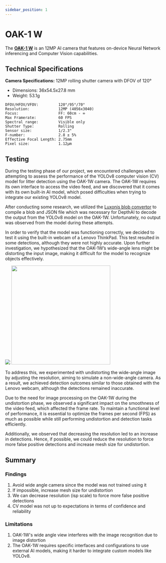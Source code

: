 ```yaml
---
sidebar_position: 1
---
```


# OAK-1 W 

The **[OAK-1 W](https://shop.luxonis.com/products/oak-1-w?variant=44051403571423)** is an 12MP AI camera that features on-device Neural Network inferencing and Computer Vision capabilities.


## Technical Specifications
**Camera Specifications:**
12MP rolling shutter camera with DFOV of 120°

- Dimensions: 36x54.5x27.8 mm
- Weight: 53.1g


``` text title="Sensor Specifications"
DFOV/HFOV/VFOV:         120°/95°/70°
Resolution:             12MP (4056x3040)
Focus:                  FF: 60cm - ∞
Max Framerate:          60 FPS
Spectral range:         Visible only
Shutter Type:           Rolling
Sensor size:            1/2.3"
F-number:               2.8 ± 5%
Effective Focal Length:	2.75mm
Pixel size:          	1.12µm
```

## Testing
During the testing phase of our project, we encountered challenges when attempting to assess the performance of the YOLOv8 computer vision (CV) model for litter detection using the OAK-1W camera. The OAK-1W requires its own interface to access the video feed, and we discovered that it comes with its own built-in AI model, which posed difficulties when trying to integrate our existing YOLOv8 model.

After conducting some research, we utilized the [Luxonis blob convertor](https://tools.luxonis.com/) to compile a blob and JSON file which was necessary for DepthAI to decode the output from the YOLOv8 model on the OAK-1W. Unfortunately, no output was observed from the model during these attempts.

In order to verify that the model was functioning correctly, we decided to test it using the built-in webcam of a Lenovo ThinkPad. This test resulted in some detections, although they were not highly accurate. Upon further investigation, we hypothesized that the OAK-1W’s wide-angle lens might be distorting the input image, making it difficult for the model to recognize objects effectively.

<div style={{ display:'flex', justifyContent:'center', alignItems:'center', marginBottom:'20px' }}>
    <img src="../lenovo_cam_1.jpg" style={{ marginRight: '30px' }}/>
    <img src="../lenovo_cam.gif" height="319"/>
</div>

To address this, we experimented with undistorting the wide-angle image by adjusting the resolution, aiming to simulate a non-wide-angle camera. As a result, we achieved detection outcomes similar to those obtained with the Lenovo webcam, although the detections remained inaccurate.

Due to the need for image processing on the OAK-1W during the undistortion phase, we observed a significant impact on the smoothness of the video feed, which affected the frame rate. To maintain a functional level of performance, it is essential to optimize the frames per second (FPS) as much as possible while still performing undistortion and detection tasks efficiently.

Additionally, we observed that decreasing the resolution led to an increase in detections. Hence, if possible, we could reduce the resolution to force more false positive detections and increase mesh size for undistortion. 

## Summary

### Findings
1. Avoid wide angle camera since the model was not trained using it
2. If impossible, increase mesh size for undistortion
3. We can decrease resolution (isp scale) to force more false positive detections
4. CV model was not up to expectations in terms of confidence and reliability


### Limitations
1. OAK-1W's wide angle view interferes with the image recognition due to image distortion
2. The OAK-1W requires specific interfaces and configurations to use external AI models, making it harder to integrate custom models like YOLOv8.